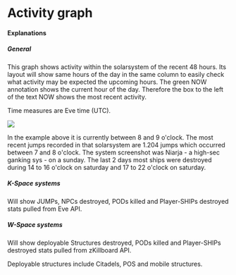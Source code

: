 # Activity graph

#### Explanations
##### General
This graph shows activity within the solarsystem of the recent 48 hours. Its layout will show same hours of the day in the same column to easily check what activity may be expected the upcoming hours.
The green NOW annotation shows the current hour of the day.
Therefore the box to the left of the text NOW shows the most recent activity.

Time measures are Eve time (UTC).

<img src="https://raw.githubusercontent.com/Risingson/eedocs/master/docs/images/ssi/act2.png">

In the example above it is currently between 8 and 9 o'clock. The most recent jumps recorded in that solarsystem are 1.204 jumps which occurred between 7 and 8 o'clock.
The system screenshot was Niarja - a high-sec ganking sys - on a sunday. The last 2 days most ships were destroyed during 14 to 16 o'clock on saturday and 17 to 22 o'clock on saturday.




##### K-Space systems
Will show JUMPs, NPCs destroyed, PODs killed and Player-SHIPs destroyed stats pulled from Eve API.

##### W-Space systems
Will show deployable Structures destroyed, PODs killed and Player-SHIPs destroyed stats pulled from zKillboard API.

Deployable structures include Citadels, POS and mobile structures.
<!--stackedit_data:
eyJoaXN0b3J5IjpbMTc0Mjg0MzUyXX0=
-->